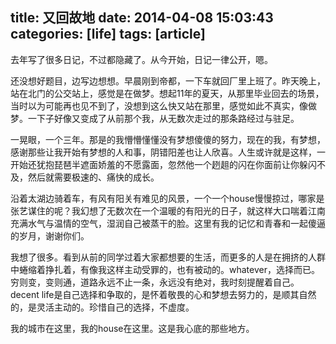 title: 又回故地
date: 2014-04-08 15:03:43
categories: [life]
tags: [article]
---
去年写了很多日记，不过都隐藏了。从今开始，日记一律公开，嗯。

还没想好题目，边写边想想。早晨刚到帝都，一下车就回厂里上班了。昨天晚上，站在北门的公交站上，感觉是在做梦。想起11年的夏天，从那里毕业回去的场景，当时以为可能再也见不到了，没想到这么快又站在那里，感觉如此不真实，像做梦。一下子好像又变成了从前那个我，从无数次走过的那条路经过与驻足。

一晃眼，一个三年。那是的我懵懵懂懂没有梦想傻傻的努力，现在的我，有梦想，感谢那些让我开始有梦想的人和事，阴错阳差也让人欣喜。人生或许就是这样，一开始还犹抱琵琶半遮面娇羞的不愿露面，忽然他一个趔趄的闪在你面前让你躲闪不及，然后就需要极速的、痛快的成长。

沿着太湖边骑着车，有风有阳关有难见的风景，一个一个house慢慢掠过，哪家是张艺谋住的呢？我幻想了无数次在一个温暖的有阳光的日子，就这样大口喘着江南充满水气与温情的空气，湿润自己被蒸干的脸。这里有我的记忆和青春和一起傻逼的岁月，谢谢你们。

我想了很多。看到从前的同学过着大家都想要的生活，而更多的人是在拥挤的人群中蜷缩着挣扎着，有像我这样主动受罪的，也有被动的。whatever，选择而已。穷则变，变则通，道路永远不止一条，永远没有绝对，我时刻提醒着自己。decent life是自己选择和争取的，是怀着敬畏的心和梦想去努力的，是顺其自然的，是灵活主动的。珍惜自己的选择，不虚度。

我的城市在这里，我的house在这里。这是我心底的那些地方。